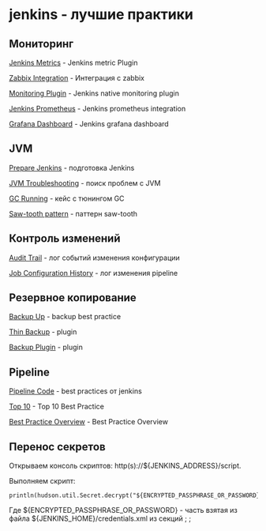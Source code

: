 # jenkins - лучшие практики

## Мониторинг
[Jenkins Metrics] - Jenkins metric Plugin

[Zabbix Integration] - Интеграция с zabbix

[Monitoring Plugin] - Jenkins native monitoring plugin

[Jenkins Prometheus] - Jenkins prometheus integration

[Grafana Dashboard] - Jenkins grafana dashboard

## JVM 
[Prepare Jenkins] - подготовка Jenkins

[JVM Troubleshooting] - поиск проблем с JVM

[GC Running] - кейс с тюнингом GC

[Saw-tooth pattern] - паттерн saw-tooth

## Контроль изменений
[Audit Trail] - лог событий изменения конфигурации

[Job Configuration History] - лог изменения pipeline

## Резервное копирование
[Backup Up] - backup best practice

[Thin Backup] - plugin

[Backup Plugin] - plugin


## Pipeline 
[Pipeline Code] - best practices от jenkins

[Top 10] - Top 10 Best Practice

[Best Practice Overview] - Best Practice Overview 


## Перенос секретов
Открываем консоль скриптов:  http(s)://${JENKINS_ADDRESS}/script.

Выполняем скрипт: 
```
println(hudson.util.Secret.decrypt("${ENCRYPTED_PASSPHRASE_OR_PASSWORD}"))
```

Где ${ENCRYPTED_PASSPHRASE_OR_PASSWORD} - часть взятая из файла ${JENKINS_HOME}/credentials.xml из секций <password>; <passphrase>; 


   [Jenkins Metrics]: <https://plugins.jenkins.io/metrics/>
   [Zabbix Integration]: <https://www.zabbix.com/ru/integrations/jenkins>
   [Monitoring Plugin]: <https://plugins.jenkins.io/monitoring/>
   [Jenkins Prometheus]: <https://plugins.jenkins.io/prometheus/>
   [Grafana Dashboard]: <https://grafana.com/grafana/dashboards/9964-jenkins-performance-and-health-overview/>
   [Prepare Jenkins]: <https://docs.cloudbees.com/docs/cloudbees-ci-kb/latest/best-practices/prepare-jenkins-for-support>
   [JVM Troubleshooting]: <hhttps://docs.cloudbees.com/docs/admin-resources/latest/jvm-troubleshooting/>
   [GC Running]: <https://www.jenkins.io/blog/2016/11/21/gc-tuning/>
   [Saw-tooth pattern]: <https://dzone.com/articles/interesting-garbage-collection-patterns>
   [Audit Trail]: <https://plugins.jenkins.io/audit-trail/>
   [Job Configuration History]: <https://plugins.jenkins.io/jobConfigHistory/>
   [Backup Up]: <https://www.jenkins.io/doc/book/system-administration/backing-up/>
   [Thin Backup]: <https://wiki.jenkins.io/display/JENKINS/thinBackup>
   [Backup Plugin]: <https://plugins.jenkins.io/backup/>

   [Pipeline Code]: <https://www.jenkins.io/blog/2017/02/01/pipeline-scalability-best-practice/>
   [Top 10]: <https://www.cloudbees.com/blog/top-10-best-practices-jenkins-pipeline-plugin>
   [Best Practice Overview]: <https://docs.cloudbees.com/docs/admin-resources/latest/pipelines/pipeline-best-practices>
